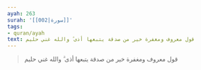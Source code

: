 ```yaml
---
ayah: 263
surah: '[[002|سورة]]'
tags:
- quran/ayah
text: قول معروف ومغفرة خير من صدقة يتبعها أذى ۗ والله غني حليم
---
```

> قول معروف ومغفرة خير من صدقة يتبعها أذى ۗ والله غني حليم
